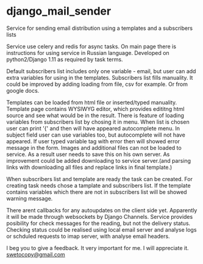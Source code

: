# django_mail_sender
Service for sending email distribution using a templates and a subscribers lists

Service use celery and redis for async tasks. On main page there is instructions for using service in Russian language.
Developed on python2/Django 1.11 as required by task terms.

Default subscribers list includes only one variable - email, but user can add extra variables for using in the templates.
Subscribers list fills manuality. It could be improved by adding loading from file, csv for example. Or from google docs.

Templates can be loaded from html file or inserted/typed manuality. 
Template page contains WYSIWYG editor, which provides edititng html source and see what would be in the result.
There is feature of loading variables from subscribers list by chosing it in menu. 
When list is chosen user can print '{' and then will have appeared autocomplete menu. 
In subject field user can use variables too, but autocomplete will not have appeared.
If user typed variable tag with error then will showed error message in the form.
Images and additional files can not be loaded to service. As a result user needs to save this on his own server.
As improvement could be added downloading to service server.(and parsing links with downloading all files and replace links in final template.)

When subscribers list and template are ready the task can be created. For creating task needs chose a tamplate and subscribers list.
If the template contains variables which there are not in subscribers list will be showed warning message. 

There arent callbacks for any autoupdates on the client side yet. Apparently it will be made through websockets by Django Channels.
Service provides posibility for check messages for the reading, but not the delivery status. 
Checking status could be realised using local email server and analyse logs or schduled requests to imap server, with analyse email headers.

I beg you to give a feedback. It very important for me. I will appreciate it. swetocopy@gmail.com
